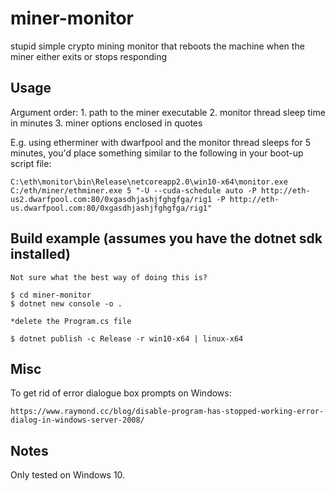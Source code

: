 # miner-monitor
stupid simple crypto mining monitor that reboots the machine when the miner either exits or stops responding


## Usage
Argument order:
    1. path to the miner executable
    2. monitor thread sleep time in minutes
    3. miner options enclosed in quotes
    
E.g. using etherminer with dwarfpool and the monitor thread sleeps for 5 minutes, you'd place
something similar to the following in your boot-up script file:

    C:\eth\monitor\bin\Release\netcoreapp2.0\win10-x64\monitor.exe C:/eth/miner/ethminer.exe 5 "-U --cuda-schedule auto -P http://eth-us2.dwarfpool.com:80/0xgasdhjashjfghgfga/rig1 -P http://eth-us.dwarfpool.com:80/0xgasdhjashjfghgfga/rig1"


## Build example (assumes you have the dotnet sdk installed)
    Not sure what the best way of doing this is?
    
    $ cd miner-monitor
    $ dotnet new console -o .

    *delete the Program.cs file

    $ dotnet publish -c Release -r win10-x64 | linux-x64


## Misc
To get rid of error dialogue box prompts on Windows:

    https://www.raymond.cc/blog/disable-program-has-stopped-working-error-dialog-in-windows-server-2008/


## Notes
Only tested on Windows 10.
